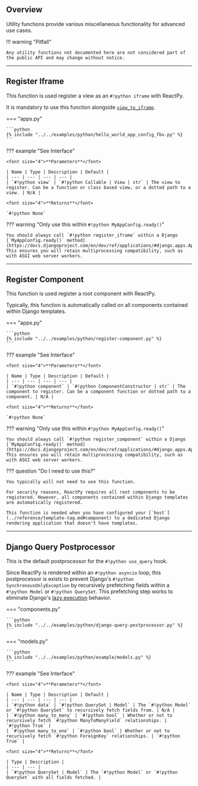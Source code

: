 ## Overview

<p class="intro" markdown>

Utility functions provide various miscellaneous functionality for advanced use cases.

</p>

!!! warning "Pitfall"

    Any utility functions not documented here are not considered part of the public API and may change without notice.

---

## Register Iframe

This function is used register a view as an `#!python iframe` with ReactPy.

It is mandatory to use this function alongside [`view_to_iframe`](../reference/components.md#view-to-iframe).

=== "apps.py"

    ```python
    {% include "../../examples/python/hello_world_app_config_fbv.py" %}
    ```

??? example "See Interface"

    <font size="4">**Parameters**</font>

    | Name | Type | Description | Default |
    | --- | --- | --- | --- |
    | `#!python view` | `#!python Callable | View | str` | The view to register. Can be a function or class based view, or a dotted path to a view. | N/A |

    <font size="4">**Returns**</font>

    `#!python None`

??? warning "Only use this within `#!python MyAppConfig.ready()`"

    You should always call `#!python register_iframe` within a Django [`MyAppConfig.ready()` method](https://docs.djangoproject.com/en/dev/ref/applications/#django.apps.AppConfig.ready). This ensures you will retain multiprocessing compatibility, such as with ASGI web server workers.

---

## Register Component

This function is used register a root component with ReactPy.

Typically, this function is automatically called on all components contained within Django templates.

=== "apps.py"

    ```python
    {% include "../../examples/python/register-component.py" %}
    ```

??? example "See Interface"

    <font size="4">**Parameters**</font>

    | Name | Type | Description | Default |
    | --- | --- | --- | --- |
    | `#!python component` | `#!python ComponentConstructor | str` | The component to register. Can be a component function or dotted path to a component. | N/A |

    <font size="4">**Returns**</font>

    `#!python None`

??? warning "Only use this within `#!python MyAppConfig.ready()`"

    You should always call `#!python register_component` within a Django [`MyAppConfig.ready()` method](https://docs.djangoproject.com/en/dev/ref/applications/#django.apps.AppConfig.ready). This ensures you will retain multiprocessing compatibility, such as with ASGI web server workers.

??? question "Do I need to use this?"

    You typically will not need to use this function.

    For security reasons, ReactPy requires all root components to be registered. However, all components contained within Django templates are automatically registered.

    This function is needed when you have configured your [`host`](../reference/template-tag.md#component) to a dedicated Django rendering application that doesn't have templates.

---

## Django Query Postprocessor

This is the default postprocessor for the `#!python use_query` hook.

Since ReactPy is rendered within an `#!python asyncio` loop, this postprocessor is exists to prevent Django's `#!python SynchronousOnlyException` by recursively prefetching fields within a `#!python Model` or `#!python QuerySet`. This prefetching step works to eliminate Django's [lazy execution](https://docs.djangoproject.com/en/dev/topics/db/queries/#querysets-are-lazy) behavior.

=== "components.py"

    ```python
    {% include "../../examples/python/django-query-postprocessor.py" %}
    ```

=== "models.py"

    ```python
    {% include "../../examples/python/example/models.py" %}
    ```

??? example "See Interface"

    <font size="4">**Parameters**</font>

    | Name | Type | Description | Default |
    | --- | --- | --- | --- |
    | `#!python data` | `#!python QuerySet | Model` | The `#!python Model` or `#!python QuerySet` to recursively fetch fields from. | N/A |
    | `#!python many_to_many` | `#!python bool` | Whether or not to recursively fetch `#!python ManyToManyField` relationships. | `#!python True` |
    | `#!python many_to_one` | `#!python bool` | Whether or not to recursively fetch `#!python ForeignKey` relationships. | `#!python True` |

    <font size="4">**Returns**</font>

    | Type | Description |
    | --- | --- |
    | `#!python QuerySet | Model` | The `#!python Model` or `#!python QuerySet` with all fields fetched. |
